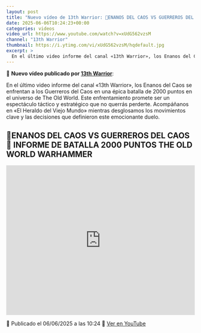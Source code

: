 ```yaml
---
layout: post
title: "Nuevo vídeo de 13th Warrior: 🎲ENANOS DEL CAOS VS GUERREROS DEL CAOS🎲 INFORME DE BATALLA 2000 PUNTOS THE OLD WORLD WARHAMMER"
date: 2025-06-06T10:24:23+00:00
categories: videos
video_url: https://www.youtube.com/watch?v=xUdG562vzsM
channel: "13th Warrior"
thumbnail: https://i.ytimg.com/vi/xUdG562vzsM/hqdefault.jpg
excerpt: >
  En el último video informe del canal «13th Warrior», los Enanos del Caos se enfrentan a los Guerreros del Caos en una épica batalla de 2000 puntos en el universo de The Old World. Este enfrentamiento promete ser un espectáculo táctico y estratégico que no querrás perderte. Acompáñanos en «El Heraldo del Viejo Mundo» mientras desglosamos los movimientos clave y las decisiones que definieron este emocionante duelo.
---
```


🎥 **Nuevo vídeo publicado por [13th Warrior](https://www.youtube.com/channel/UCYOhXS04iLg68Sro80yF_1w)**:

En el último video informe del canal «13th Warrior», los Enanos del Caos se enfrentan a los Guerreros del Caos en una épica batalla de 2000 puntos en el universo de The Old World. Este enfrentamiento promete ser un espectáculo táctico y estratégico que no querrás perderte. Acompáñanos en «El Heraldo del Viejo Mundo» mientras desglosamos los movimientos clave y las decisiones que definieron este emocionante duelo.

## 🎲ENANOS DEL CAOS VS GUERREROS DEL CAOS🎲 INFORME DE BATALLA 2000 PUNTOS THE OLD WORLD WARHAMMER

<iframe width="100%" height="400" src="https://www.youtube.com/embed/xUdG562vzsM" frameborder="0" allowfullscreen></iframe>

📅 Publicado el 06/06/2025 a las 10:24
🔗 [Ver en YouTube](https://www.youtube.com/watch?v=xUdG562vzsM)
